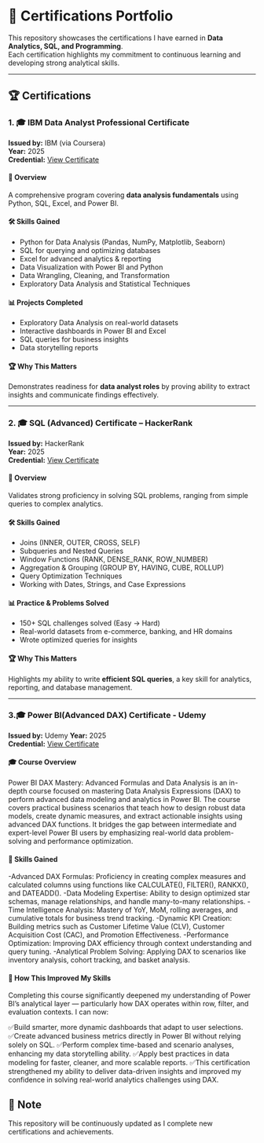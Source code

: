 # 📜 Certifications Portfolio

This repository showcases the certifications I have earned in **Data Analytics, SQL, and Programming**.  
Each certification highlights my commitment to continuous learning and developing strong analytical skills.  

---

## 🏆 Certifications

### 1. 🎓 IBM Data Analyst Professional Certificate  
**Issued by:** IBM (via Coursera)  
**Year:** 2025  
**Credential:** [View Certificate](https://github.com/analystfuzail/IBM_Data_analyst-certificate)  

#### 📌 Overview  
A comprehensive program covering **data analysis fundamentals** using Python, SQL, Excel, and Power BI.  

#### 🛠 Skills Gained  
- Python for Data Analysis (Pandas, NumPy, Matplotlib, Seaborn)  
- SQL for querying and optimizing databases  
- Excel for advanced analytics & reporting  
- Data Visualization with Power BI and Python  
- Data Wrangling, Cleaning, and Transformation  
- Exploratory Data Analysis and Statistical Techniques  

#### 📊 Projects Completed  
- Exploratory Data Analysis on real-world datasets  
- Interactive dashboards in Power BI and Excel  
- SQL queries for business insights  
- Data storytelling reports  

#### 🏆 Why This Matters  
Demonstrates readiness for **data analyst roles** by proving ability to extract insights and communicate findings effectively.  

---

### 2. 🎓 SQL (Advanced) Certificate – HackerRank  
**Issued by:** HackerRank  
**Year:** 2025  
**Credential:** [View Certificate](https://www.hackerrank.com/certificates/872a8d439a61)  

#### 📌 Overview  
Validates strong proficiency in solving SQL problems, ranging from simple queries to complex analytics.  

#### 🛠 Skills Gained  
- Joins (INNER, OUTER, CROSS, SELF)  
- Subqueries and Nested Queries  
- Window Functions (RANK, DENSE_RANK, ROW_NUMBER)  
- Aggregation & Grouping (GROUP BY, HAVING, CUBE, ROLLUP)  
- Query Optimization Techniques  
- Working with Dates, Strings, and Case Expressions  

#### 📊 Practice & Problems Solved  
- 150+ SQL challenges solved (Easy → Hard)  
- Real-world datasets from e-commerce, banking, and HR domains  
- Wrote optimized queries for insights  

#### 🏆 Why This Matters  
Highlights my ability to write **efficient SQL queries**, a key skill for analytics, reporting, and database management.  

---


### 3.🎓 Power BI(Advanced DAX) Certificate - Udemy
**Issued by:** Udemy 
**Year:** 2025  
**Credential:** [View Certificate](https://ude.my/UC-df577ae2-64af-405e-9de7-599a11799040)  

#### 🎓 Course Overview

Power BI DAX Mastery: Advanced Formulas and Data Analysis is an in-depth course focused on mastering Data Analysis Expressions (DAX) to perform advanced data modeling and analytics in Power BI. The course covers practical business scenarios that teach how to design robust data models, create dynamic measures, and extract actionable insights using advanced DAX functions. It bridges the gap between intermediate and expert-level Power BI users by emphasizing real-world data problem-solving and performance optimization.

#### 🧠 Skills Gained

-Advanced DAX Formulas: Proficiency in creating complex measures and calculated columns using functions like CALCULATE(), FILTER(),         RANKX(), and DATEADD().
-Data Modeling Expertise: Ability to design optimized star schemas, manage relationships, and handle many-to-many relationships.
-Time Intelligence Analysis: Mastery of YoY, MoM, rolling averages, and cumulative totals for business trend tracking.
-Dynamic KPI Creation: Building metrics such as Customer Lifetime Value (CLV), Customer Acquisition Cost (CAC), and Promotion               Effectiveness.
-Performance Optimization: Improving DAX efficiency through context understanding and query tuning.
-Analytical Problem Solving: Applying DAX to scenarios like inventory analysis, cohort tracking, and basket analysis.

#### 🚀 How This Improved My Skills

Completing this course significantly deepened my understanding of Power BI’s analytical layer — particularly how DAX operates within row, filter, and evaluation contexts.
I can now:

✅Build smarter, more dynamic dashboards that adapt to user selections.
✅Create advanced business metrics directly in Power BI without relying solely on SQL.
✅Perform complex time-based and scenario analyses, enhancing my data storytelling ability.
✅Apply best practices in data modeling for faster, cleaner, and more scalable reports.
✅This certification strengthened my ability to deliver data-driven insights and improved my confidence in solving real-world analytics     challenges using DAX.

## 📌 Note  
This repository will be continuously updated as I complete new certifications and achievements.  
